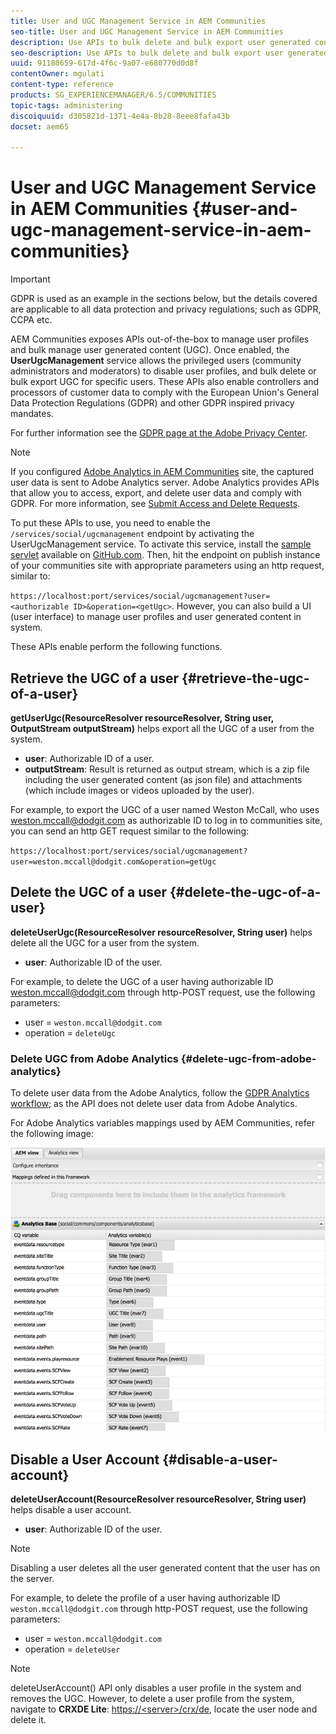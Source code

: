 ```yaml
---
title: User and UGC Management Service in AEM Communities
seo-title: User and UGC Management Service in AEM Communities
description: Use APIs to bulk delete and bulk export user generated content, and disable user account.
seo-description: Use APIs to bulk delete and bulk export user generated content, and disable user account.
uuid: 91180659-617d-4f6c-9a07-e680770d0d8f
contentOwner: mgulati
content-type: reference
products: SG_EXPERIENCEMANAGER/6.5/COMMUNITIES
topic-tags: administering
discoiquuid: d305821d-1371-4e4a-8b28-8eee8fafa43b
docset: aem65

---
```


# User and UGC Management Service in AEM Communities {#user-and-ugc-management-service-in-aem-communities}

>[!IMPORTANT]
>
>GDPR is used as an example in the sections below, but the details covered are applicable to all data protection and privacy regulations; such as GDPR, CCPA etc.

AEM Communities exposes APIs out-of-the-box to manage user profiles and bulk manage user generated content (UGC). Once enabled, the **UserUgcManagement** service allows the privileged users (community administrators and moderators) to disable user profiles, and bulk delete or bulk export UGC for specific users. These APIs also enable controllers and processors of customer data to comply with the European Union's General Data Protection Regulations (GDPR) and other GDPR inspired privacy mandates.

For further information see the [GDPR page at the Adobe Privacy Center](https://www.adobe.com/privacy/general-data-protection-regulation.html).

>[!NOTE]
>
>If you configured [Adobe Analytics in AEM Communities](/help/communities/analytics.md) site, the captured user data is sent to Adobe Analytics server. Adobe Analytics provides APIs that allow you to access, export, and delete user data and comply with GDPR. For more information, see [Submit Access and Delete Requests](https://docs.adobe.com/content/help/en/analytics/admin/data-governance/gdpr-submit-access-delete.html).

To put these APIs to use, you need to enable the `/services/social/ugcmanagement` endpoint by activating the UserUgcManagement service. To activate this service, install the [sample servlet](https://github.com/Adobe-Marketing-Cloud/aem-communities-ugc-migration/tree/main/bundles/communities-ugc-management-servlet) available on [GitHub.com](https://github.com/Adobe-Marketing-Cloud/aem-communities-ugc-migration/tree/main/bundles/communities-ugc-management-servlet). Then, hit the endpoint on publish instance of your communities site with appropriate parameters using an http request, similar to:

`https://localhost:port/services/social/ugcmanagement?user=<authorizable ID>&operation=<getUgc>`. However, you can also build a UI (user interface) to manage user profiles and user generated content in system.

These APIs enable perform the following functions.

## Retrieve the UGC of a user {#retrieve-the-ugc-of-a-user}

**getUserUgc(ResourceResolver resourceResolver, String user, OutputStream outputStream)** helps export all the UGC of a user from the system.

* **user**: Authorizable ID of a user.
* **outputStream**: Result is returned as output stream, which is a zip file including the user generated content (as json file) and attachments (which include images or videos uploaded by the user).

For example, to export the UGC of a user named Weston McCall, who uses weston.mccall@dodgit.com as authorizable ID to log in to communities site, you can send an http GET request similar to the following:

`https://localhost:port/services/social/ugcmanagement?user=weston.mccall@dodgit.com&operation=getUgc`

## Delete the UGC of a user {#delete-the-ugc-of-a-user}

**deleteUserUgc(ResourceResolver resourceResolver, String user)** helps delete all the UGC for a user from the system.

* **user**: Authorizable ID of the user.

For example, to delete the UGC of a user having authorizable ID weston.mccall@dodgit.com through http-POST request, use the following parameters:

* user = `weston.mccall@dodgit.com`
* operation = `deleteUgc`

### Delete UGC from Adobe Analytics {#delete-ugc-from-adobe-analytics}

To delete user data from the Adobe Analytics, follow the [GDPR Analytics workflow](https://docs.adobe.com/content/help/en/analytics/admin/data-governance/an-gdpr-workflow.html); as the API does not delete user data from Adobe Analytics.

For Adobe Analytics variables mappings used by AEM Communities, refer the following image:

![AEM communities variable mapping for Adobe Analytics](assets/analytics-communities-mapping.png)

## Disable a User Account {#disable-a-user-account}

**deleteUserAccount(ResourceResolver resourceResolver, String user)** helps disable a user account.

* **user**: Authorizable ID of the user.

>[!NOTE]
>
>Disabling a user deletes all the user generated content that the user has on the server.

For example, to delete the profile of a user having authorizable ID `weston.mccall@dodgit.com` through http-POST request, use the following parameters:

* user = `weston.mccall@dodgit.com`
* operation = `deleteUser`

>[!NOTE]
>
>deleteUserAccount() API only disables a user profile in the system and removes the UGC. However, to delete a user profile from the system, navigate to **CRXDE Lite**: [https://&lt;server&gt;/crx/de](https://localhost:4502/crx/de), locate the user node and delete it.
